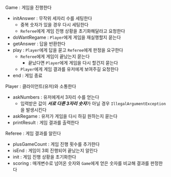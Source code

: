 Game : 게임을 진행한다
- initAnswer : 무작위 세자리 수를 세팅한다
  - 중복 숫자가 있을 경우 다시 세팅한다
  - `Referee`에게 게임 진행 상황을 초기화해달라고 요청한다
- doWantRegame : `Player`에게 게임을 재실행할지 묻는다
- getAnswer : 답을 반환한다
- play : `Player`에게 답을 묻고 `Referee`에게 판정을 요구한다
  - `Referee`에게 게임이 끝났는지 묻는다
    - 끝났다면 `Player`에게 게임을 다시 할건지 묻는다
  - `Player`에게 게임 결과를 유저에게 보여주길 요청한다
- end : 게임 종료

Player : 클라이언트(유저)와 소통한다
- askNumbers : 유저에게서 3자리 수를 얻는다
  - 입력받은 값이 ***서로 다른 3자리 숫자***가 아닐 경우 `IllegalArgumentException`을 발생시킨다
- askRegame : 유저가 게임을 다시 하길 원하는지 묻는다
- printResult : 게임 결과를 출력한다

Referee : 게임 결과를 알린다
- plusGameCount : 게임 진행 횟수를 추가한다
- isEnd : 게임이 3회 진행되어 끝났는지 알린다
- init : 게임 진행 상황을 초기화한다
- scoring : 매개변수로 넘어온 숫자와 `Game`에게 얻은 숫자를 비교해 결과를 판정한다
